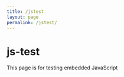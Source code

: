 ```yaml
---
title: /jstest
layout: page
permalink: /jstest/
---
```


# js-test

This page is for testing embedded JavaScript

<p id="demo"></p>

<script>
    fetch('https://api.airtable.com/v0/appoMmtp6PrLl2ykz/EntityRecords/recN9KaBLTbxccBnf', {
    headers: {Authorization: 'Bearer patCJRVWZh4svbaze.2dafd7f4bc8a2341936747c7dafb1e36ec3a2149397dd9f3aeabfcf5a6726d0e'}
    })
    .then(resp => resp.json())
    .then(json => {
        var render = JSON.parse(json)
        document.getElementById('demo').innerHTML = render.Description;
        });

</script>

